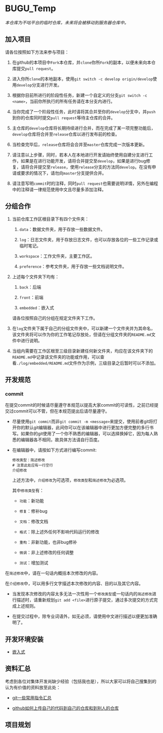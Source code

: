 # BUGU_Temp

*本仓库为不咕平台的临时仓库，未来将会被移动到服务器仓库中。*

## 加入项目

请各位按照如下方法来参与项目：

1. 在github的本项目中`Fork`本仓库，并`clone`你所`Fork`的副本，以便未来向本仓库提交`pull request`。

2. 进入你所`clone`的本地副本，使用`git switch -c develop origin/develop`使用`develop`分支进行开发。

3. 根据你目前所进行的阶段性任务，新建一个自定义的分支`git switch -c <name>`，当前你所执行的所有任务请在本分支内进行。

4. 当你完成了一个阶段性任务，此时请将其合并至你的`develop`分支中，并`push`到你的仓库同时提交`pull request`等待主仓库的合并。

5. 主仓库的`develop`仓库将长期持续进行合并，而在完成了某一项完整功能后，`develop`仓库将合并至`release`仓库以进行发布前的检查。

6. 当检查完毕后，`release`仓库将会合并至`master`仓库完成一次版本更新。

7. 请注意以上步骤，同时，若本人在本地进行开发请始终使用自建分支进行工作，如果是在进行功能开发，请将合并提交至`develop`，如果是进行bug修复，请将合并提交至`release`，使用`release`分支的方法同`develop`。在没有申请或要求的情况下，请勿向`master`分支提供合并。

8. 请注意写明`commit`时的注释，同时`pull request`也需要说明详情，另外在编程中的注释请一律规范使用中文且尽量多添加注释。

## 分组合作

1. 当前仓库工作区根目录下有四个文件夹：
   
   1. `data`：数据文件夹，用于存放一些数据文件。
   
   2. `log`：日志文件夹，用于存放日志文件，也可以存放各位的一些工作记录或临时笔记。
   
   3. `workspace`：工作文件夹，主要工作区。
   
   4. `preference`：参考文件夹，用于存放一些文档说明文件。

2. 上述每个文件夹下均有：
   
   1. `back`：后端
   
   2. `front`：前端
   
   3. `embedded`：嵌入式
   
   请各位按照自己的分组在规定文件夹下工作。

3. 在`log`文件夹下属于自己的分组文件夹中，可以新建一个文件夹并为其命名，该文件夹将可以作为你的工作笔记存放处，但请在分组文件夹的`README.md`文件中进行说明。

4. 当组内需要在工作区根至三级目录新建任何新文件夹，均应在该文件夹下的`README.md`中记录该文件夹的功能或作用，可以查看`./log/embedded/README.md`文件作为示例，三级目录之后暂时可以不添加。

## 开发规范

### commit

在提交commit的时候请尽量遵守本规范以提高大家commit的可读性，之前已经提交过commit可以不管，但在本规范提出后请尽量遵守。

- 尽量使用`git commit`而非`git commit -m <message>`来提交，使用前者git将打开你的默认git编辑器，此间你可以在该编辑器中进行更加方便完整的多行书写。如果你的git使用了一个你不熟悉的编辑器，可以选择换掉它，因为每人熟悉的编辑器各不相同，故具体方法请自行百度。

- 在编辑器中，请按如下方式进行编写commit:
  
  ```git
  修改类型：简述修改
  # 注意此处应有一行空行
  介绍修改
  ```
  
  上述方法中，`介绍修改`为可选项，`修改类型`和`简述修改`为必选项。
  
  其中`修改类型`有：
  
  - `功能`：新功能
  
  - `修复`：修补bug
  
  - `文档`：修改文档
  
  - `格式`：除上述外任何不影响代码运行的修改
  
  - `重构`：非新功能，也非bug修补
  
  - `微调`：非上述修改的任何调整
  
  - `测试`：增加测试

在`简述修改`中，请在一句话内概括本次修改的内容。

在`介绍修改`中，可以用多行文字描述本次修改的内容、目的以及其它内容。

- 当发现本次修改的内容太多无法一次性用一个`修改类型`或一句话内的`简述修改`进行描述时，请重新规划`git add <file>`进行原子提交，通过多次提交的方式完成上述规则。

- 在提交过程中，除专业词语外，如无必须，请使用中文进行描述以便更加准确明了。

## 开发环境安装

- [嵌入式](./preference/embedded/install.md)

## 资料汇总

考虑到各位对集体开发尚缺少经验（包括我也是），所以大家可以将自己搜集到的认为有价值的资料放至此处：

- [git一些常用指令汇总](https://yunwuhai.blog.csdn.net/article/details/122515950)

- [github如何上传自己的代码到自己的仓库和到别人的仓库](https://blog.csdn.net/weixin_43851149/article/details/107283174)

## 项目规划
